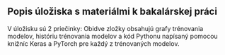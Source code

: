 ## Popis úložiska s materiálmi k bakalárskej práci
V úložisku sú 2 priečinky: Obidve zložky obsahujú grafy trénovania modelov, históriu trénovania modelov a kód Pythonu napísaný pomocou knižníc Keras a PyTorch pre každý z trénovaných modelov.